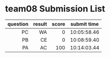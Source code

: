 # team08 Submission List
question | result | score | submit time
----:|----:|-----:|-----
PC | WA | 0 | 10:05:58.46 
PB | CE | 0 | 10:08:59.40 
PA | AC | 100 | 10:14:03.44 
